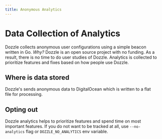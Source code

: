 ```yaml
---
title: Anonymous Analytics
---
```


# Data Collection of Analytics

Dozzle collects anonymous user configurations using a simple beacon written in Go. _Why?_ Dozzle is an open source project with no funding. As a result, there is no time to do user studies of Dozzle. Analytics is collected to prioritize features and fixes based on how people use Dozzle.

## Where is data stored

Dozzle's sends anonymous data to DigitalOcean which is written to a flat file for processing.

## Opting out

Dozzle analytics helps to prioritize features and spend time on most important features. If you do not want to be tracked at all, use `--no-analytics` flag or `DOZZLE_NO_ANALYTICS` env variable.
